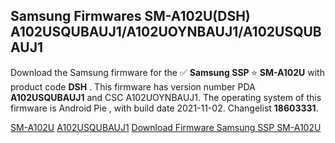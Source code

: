 <h2>Samsung Firmwares SM-A102U(DSH) A102USQUBAUJ1/A102UOYNBAUJ1/A102USQUBAUJ1</h2>
Download the Samsung firmware for the ✅ <strong>Samsung SSP </strong> ⭐ <strong>SM-A102U</strong> with product code <strong>DSH</strong> . This firmware has version number PDA <strong>A102USQUBAUJ1</strong> and CSC A102UOYNBAUJ1. The operating system of this firmware is Android Pie , with build date 2021-11-02. Changelist <strong>18603331</strong>.


[SM-A102U](https://samfirm.shop/samsung/model/SM-A102U)
[A102USQUBAUJ1](https://samfirm.shop/samsung/pda/A102USQUBAUJ1)
[Download Firmware Samsung SSP SM-A102U](https://samfirm.shop/samsung/firmware/475522)

